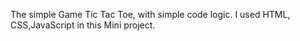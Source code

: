 The simple Game Tic Tac Toe, with simple code logic. I used HTML, CSS,JavaScript in this Mini project.
